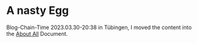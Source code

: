 # A nasty Egg

Blog-Chain-Time 2023.03.30-20:38 in Tübingen, I moved the content into the [About All](23.md) Document.
